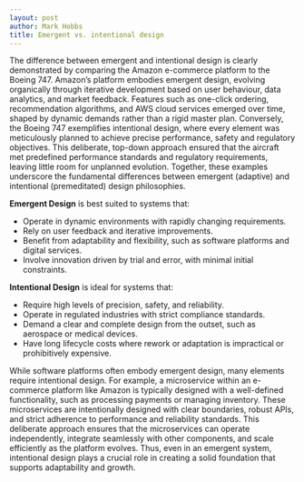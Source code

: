 ```yaml
---
layout: post
author: Mark Hobbs
title: Emergent vs. intentional design
---
```


The difference between emergent and intentional design is clearly demonstrated by comparing the Amazon e-commerce platform to the Boeing 747. Amazon’s platform embodies emergent design, evolving organically through iterative development based on user behaviour, data analytics, and market feedback. Features such as one-click ordering, recommendation algorithms, and AWS cloud services emerged over time, shaped by dynamic demands rather than a rigid master plan. Conversely, the Boeing 747 exemplifies intentional design, where every element was meticulously planned to achieve precise performance, safety and regulatory objectives. This deliberate, top-down approach ensured that the aircraft met predefined performance standards and regulatory requirements, leaving little room for unplanned evolution. Together, these examples underscore the fundamental differences between emergent (adaptive) and intentional (premeditated) design philosophies.

**Emergent Design** is best suited to systems that:
- Operate in dynamic environments with rapidly changing requirements.  
- Rely on user feedback and iterative improvements.  
- Benefit from adaptability and flexibility, such as software platforms and digital services.  
- Involve innovation driven by trial and error, with minimal initial constraints.  

**Intentional Design** is ideal for systems that:  
- Require high levels of precision, safety, and reliability.  
- Operate in regulated industries with strict compliance standards.  
- Demand a clear and complete design from the outset, such as aerospace or medical devices.  
- Have long lifecycle costs where rework or adaptation is impractical or prohibitively expensive.

While software platforms often embody emergent design, many elements require intentional design. For example, a microservice within an e-commerce platform like Amazon is typically designed with a well-defined functionality, such as processing payments or managing inventory. These microservices are intentionally designed with clear boundaries, robust APIs, and strict adherence to performance and reliability standards. This deliberate approach ensures that the microservices can operate independently, integrate seamlessly with other components, and scale efficiently as the platform evolves. Thus, even in an emergent system, intentional design plays a crucial role in creating a solid foundation that supports adaptability and growth.